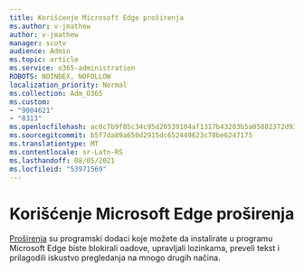 ```yaml
---
title: Korišćenje Microsoft Edge proširenja
ms.author: v-jmathew
author: v-jmathew
manager: scotv
audience: Admin
ms.topic: article
ms.service: o365-administration
ROBOTS: NOINDEX, NOFOLLOW
localization_priority: Normal
ms.collection: Adm_O365
ms.custom:
- "9004621"
- "8313"
ms.openlocfilehash: ac0c7b9f05c34c95d20539104af1317b43203b5a05882372d93c98b80632ced3
ms.sourcegitcommit: b5f7da89a650d2915dc652449623c78be6247175
ms.translationtype: MT
ms.contentlocale: sr-Latn-RS
ms.lasthandoff: 08/05/2021
ms.locfileid: "53971569"
---
```

# <a name="use-microsoft-edge-extensions"></a>Korišćenje Microsoft Edge proširenja

[Proširenja](https://go.microsoft.com/fwlink/?linkid=2135619) su programski dodaci koje možete da instalirate u programu Microsoft Edge biste blokirali oadove, upravljali lozinkama, preveli tekst i prilagodili iskustvo pregledanja na mnogo drugih načina.
